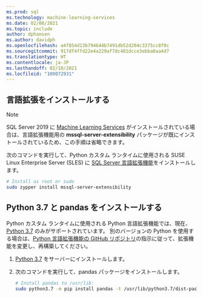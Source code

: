 ```yaml
---
ms.prod: sql
ms.technology: machine-learning-services
ms.date: 02/08/2021
ms.topic: include
author: dphansen
ms.author: davidph
ms.openlocfilehash: a4f854d13b794644b7491db52d204c3375cc8f0c
ms.sourcegitcommit: 917df4ffd22e4a229af7dc481dcce3ebba0aa4d7
ms.translationtype: HT
ms.contentlocale: ja-JP
ms.lasthandoff: 02/10/2021
ms.locfileid: "100072931"
---
```

## <a name="install-language-extensions"></a>言語拡張をインストールする

> [!NOTE]
> SQL Server 2019 に [Machine Learning Services](../../sql-server-machine-learning-services.md) がインストールされている場合は、言語拡張機能用の **mssql-server-extensibility** パッケージが既にインストールされているため、この手順は省略できます。

次のコマンドを実行して、Python カスタム ランタイムに使用される SUSE Linux Enterprise Server (SLES) に [SQL Server 言語拡張機能](../../../language-extensions/language-extensions-overview.md)をインストールします。

```bash
# Install as root or sudo
sudo zypper install mssql-server-extensibility
```

## <a name="install-python-37-and-pandas"></a>Python 3.7 と pandas をインストールする

Python カスタム ランタイムに使用される Python 言語拡張機能では、現在、[Python 3.7](https://www.python.org/) のみがサポートされています。 別のバージョンの Python を使用する場合は、[Python 言語拡張機能の GitHub リポジトリ](https://github.com/microsoft/sql-server-language-extensions/tree/master/language-extensions/python)の指示に従って、拡張機能を変更し、再構築してください。

1. [Python 3.7](https://www.python.org/) をサーバーにインストールします。

1. 次のコマンドを実行して、pandas パッケージをインストールします。

    ```bash
    # Install pandas to /usr/lib:
    sudo python3.7 -m pip install pandas -t /usr/lib/python3.7/dist-packages
    ```
